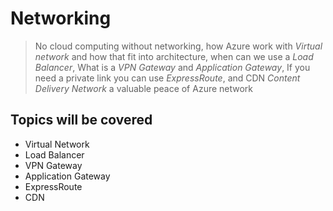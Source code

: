 # Networking

> No cloud computing without networking, how Azure work with _Virtual network_ and how that fit into architecture, when can we use a _Load Balancer_, What is a _VPN Gateway_ and _Application Gateway_, If you need a private link you can use _ExpressRoute_, and CDN _Content Delivery Network_ a valuable peace of Azure network

## Topics will be covered
- Virtual Network
- Load Balancer
- VPN Gateway
- Application Gateway
- ExpressRoute
- CDN